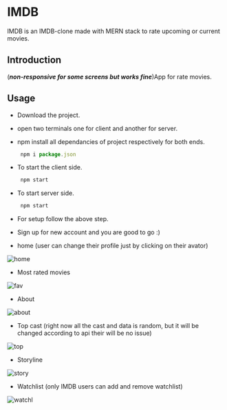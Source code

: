 # IMDB
IMDB is an IMDB-clone made with MERN stack to rate upcoming or current movies.

## Introduction
(***non-responsive for some screens but works fine***)App for rate movies. 

## Usage

* Download the project.
* open two terminals one for client and another for server.
* npm install all dependancies of project respectively for both ends.
  ```js
   npm i package.json
  ```
* To start the client side. 
  ```js
   npm start
  ```
* To start server side. 
  ```js
   npm start
  ```
* For setup follow the above step.

* Sign up for new account and you are good to go :) 

* home (user can change their profile just by clicking on their avator)

![home](https://user-images.githubusercontent.com/52545996/185787012-94c8150c-91c8-4b6e-bcf1-11926493c81e.png)

* Most rated movies

![fav](https://user-images.githubusercontent.com/52545996/185787065-9e774f57-1f79-4945-b186-47158da5102b.png)

* About

![about](https://user-images.githubusercontent.com/52545996/185787084-4d6bd139-0924-4e3e-889a-7aab9304e2e9.png)

* Top cast (right now all the cast and data is random, but it will be changed according to api their will be no issue)

![top](https://user-images.githubusercontent.com/52545996/185787110-c5664363-3c13-4207-b340-696a9aaf1ddf.png)

* Storyline

![story](https://user-images.githubusercontent.com/52545996/185787191-762fbd03-1ac7-4690-a7cb-6fd8ece8b24c.png)

* Watchlist (only IMDB users can add and remove watchlist)

![watchl](https://user-images.githubusercontent.com/52545996/185787742-c22dc534-a2fa-416a-97a4-45827025e41a.png)

